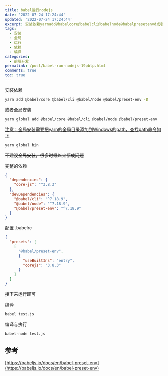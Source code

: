 ```yaml
---
title: babel运行nodejs
date: '2022-07-24 17:24:44'
updated: '2022-07-24 17:24:44'
excerpt: 安装依赖yarnadd@babelcore@babelcli@babelnode@babelpresetenvd或者全局安装yarnglobaladd@babelcore@babelcli@babelnode@babelpresetenv注意_全局安装需要把yarn的全局目录添加到windows的path查找path命令如下yarnglobalbin不建议全局安装很多时候以来都成问题完整的依赖{_{}_{}}配置babelrc{_[[{}]]}接下来运行即可编译babeltestjs编译与执行babeln
tags:
  - 安装
  - 全局
  - 运行
  - 依赖
  - 编译
categories:
  - 前端开发
permalink: /post/babel-run-nodejs-19pblp.html
comments: true
toc: true
---
```

安装依赖

```bash
yarn add @babel/core @babel/cli @babel/node @babel/preset-env -D
```

~~或者全局安装~~

```bash
yarn global add @babel/core @babel/cli @babel/node @babel/preset-env
```

<u>注意：全局安装需要把yarn的全局目录添加到Windows的path，查找path命令如下</u>

```bash
yarn global bin
```

~~不建议全局安装，很多时候以来都成问题~~

完整的依赖

```json
{
  "dependencies": {
    "core-js": "^3.8.3"
  },
  "devDependencies": {
    "@babel/cli": "^7.18.9",
    "@babel/node": "^7.18.9",
    "@babel/preset-env": "^7.18.9"
  }
}
```

配置 .babelrc

```json
{
  "presets": [
    [
      "@babel/preset-env",
      {
        "useBuiltIns": "entry",
        "corejs": "3.8.3"
      }
    ]
  ]
}
```

接下来运行即可

编译

```bash
babel test.js
```

编译与执行

```bash
babel-node test.js
```

## 参考

[https://babeljs.io/docs/en/babel-preset-env](https://babeljs.io/docs/en/babel-preset-env)

‍